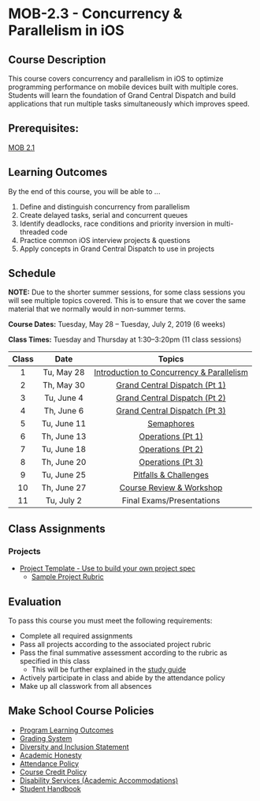 # MOB-2.3 - Concurrency & Parallelism in iOS

## Course Description
This course covers concurrency and parallelism in iOS to optimize programming performance on mobile devices built with multiple cores. Students will learn the foundation of Grand Central Dispatch and build applications that run multiple tasks simultaneously which improves speed.

## Prerequisites:  

[MOB 2.1](https://github.com/Make-School-Courses/MOB-2.1-Local-Persistence-in-iOS)


## Learning Outcomes

By the end of this course, you will be able to ...

1. Define and distinguish concurrency from parallelism
1. Create delayed tasks, serial and concurrent queues
1. Identify deadlocks, race conditions and priority inversion in multi-threaded code
1. Practice common iOS interview projects & questions
1. Apply concepts in Grand Central Dispatch to use in projects

## Schedule

**NOTE:** Due to the shorter summer sessions, for some class sessions you will see multiple topics covered. This is to ensure that we cover the same material that we normally would in non-summer terms.

**Course Dates:** Tuesday, May 28 – Tuesday, July 2, 2019 (6 weeks)

**Class Times:** Tuesday and Thursday at 1:30–3:20pm (11 class sessions)

| Class |          Date          |                 Topics                  |
|:-----:|:----------------------:|:---------------------------------------:|
|  1 |  Tu, May 28                        | [Introduction to Concurrency & Parallelism] |
|  2 |  Th, May 30                       | [Grand Central Dispatch (Pt 1)] |
|  3 |  Tu, June 4                        | [Grand Central Dispatch (Pt 2)]  |
|  4 |  Th, June 6                      | [Grand Central Dispatch (Pt 3)]  |
|  5 |  Tu, June 11                       | [Semaphores] |
|  6 |  Th, June 13                      | [Operations (Pt 1)] |
|  7 |  Tu, June 18                      | [Operations (Pt 2)] |
|  8 |  Th, June 20                      |  [Operations (Pt 3)] |
|  9 |  Tu, June 25                       | [Pitfalls & Challenges]|
| 10 |  Th, June 27                        | [Course Review & Workshop] |
| 11 |  Tu, July 2                       | Final Exams/Presentations |  

[Introduction to Concurrency & Parallelism]: Lessons/01-Intro-Concurrency-&-Parallelism/Lesson1.md
[Grand Central Dispatch (Pt 1)]: Lessons/02-Grand-Central_Dispatch-Pt1/Lesson2.md
[Grand Central Dispatch (Pt 2)]: Lessons/03-Grand-Central_Dispatch-Pt2/Lesson3.md
[Grand Central Dispatch (Pt 3)]: Lessons/04-Grand-Central_Dispatch-Pt3/Lesson4.md
[Semaphores]: Lessons/05-Semaphores/Readme.md
[Operations (Pt 1)]: Lessons/06-Operations-Pt1/Lesson6.md
[Operations (Pt 2)]: Lessons/07-Operations-Pt2/Lesson7.md
[Operations (Pt 3)]:Lessons/08-Operations-Pt3/Lesson8.md
[Pitfalls & Challenges]: Lessons/09-Pitfalls-Challenges/Lesson9.md
[Course Review & Workshop]: Lessons/xxx/LessonX.md



## Class Assignments

### Projects

- [Project Template - Use to build your own project spec](https://docs.google.com/document/d/1j4ualsYjrd-7ePdyP3KU03xrpg41k1AoSU0YKkx9_I8/edit?usp=sharing)
    -   [Sample Project Rubric](Sample_Rubric.md)

## Evaluation

To pass this course you must meet the following requirements:

- Complete all required assignments
- Pass all projects according to the associated project rubric
- Pass the final summative assessment according to the rubric as specified in this class
    - This will be further explained in the [study guide](ADD_STUDY_GUIDE_LNK)
- Actively participate in class and abide by the attendance policy
- Make up all classwork from all absences

## Make School Course Policies

- [Program Learning Outcomes](https://make.sc/program-learning-outcomes)
- [Grading System](https://make.sc/grading-system)
- [Diversity and Inclusion Statement](https://make.sc/diversity-and-inclusion-statement)
- [Academic Honesty](https://make.sc/academic-honesty-policy)
- [Attendance Policy](https://make.sc/attendance-policy)
- [Course Credit Policy](https://make.sc/course-credit-policy)
- [Disability Services (Academic Accommodations)](https://make.sc/disability-services)
- [Student Handbook](https://make.sc/student-handbook)
